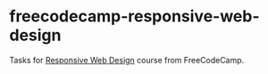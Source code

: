 # freecodecamp-responsive-web-design

Tasks for [Responsive Web Design](https://www.freecodecamp.org/learn/2022/responsive-web-design) course from FreeCodeCamp.
